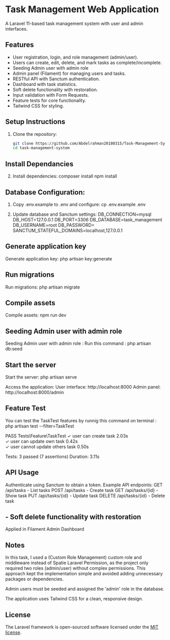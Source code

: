 # Task Management Web Application

A Laravel 11-based task management system with user and admin interfaces.

## Features
- User registration, login, and role management (admin/user).
- Users can create, edit, delete, and mark tasks as complete/incomplete.
- Seeding Admin user with admin role
- Admin panel (Filament) for managing users and tasks.
- RESTful API with Sanctum authentication.
- Dashboard with task statistics.
- Soft delete functionality with restoration.
- Input validation with Form Requests.
- Feature tests for core functionality.
- Tailwind CSS for styling.

## Setup Instructions
1. Clone the repository:
   ```bash
   git clone https://github.com/Abdelrahman20180315/Task-Management-System.git
   cd task-management-system

## Install Dependancies
2. Install dependencies:
composer install
npm install

## Database Configuration:

1. Copy .env.example to .env and configure:
cp .env.example .env

2. Update database and Sanctum settings:
DB_CONNECTION=mysql
DB_HOST=127.0.0.1
DB_PORT=3306
DB_DATABASE=task_management
DB_USERNAME=root
DB_PASSWORD=
SANCTUM_STATEFUL_DOMAINS=localhost,127.0.0.1

## Generate application key
Generate application key:
php artisan key:generate

## Run migrations
Run migrations:
php artisan migrate

## Compile assets
Compile assets:
npm run dev

## Seeding Admin user with admin role
 Seeding Admin user with admin role :
 Run this command : php artisan db:seed


## Start the server
Start the server:
php artisan serve

Access the application:
User interface: http://localhost:8000
Admin panel: http://localhost:8000/admin

## Feature Test 
You can test the TaskTest features by runnig this command on terminal :
php artisan test --filter=TaskTest     

   PASS  Tests\Feature\TaskTest
  ✓ user can create task                                                                           2.03s  
  ✓ user can update own task                                                                       0.42s  
  ✓ user cannot update others task                                                                 0.50s  

  Tests:    3 passed (7 assertions)
  Duration: 3.11s

## API Usage
Authenticate using Sanctum to obtain a token.
Example API endpoints:
GET /api/tasks - List tasks
POST /api/tasks - Create task
GET /api/tasks/{id} - Show task
PUT /api/tasks/{id} - Update task
DELETE /api/tasks/{id} - Delete task

## - Soft delete functionality with restoration
Applied in Filament Admin Dashboard
## Notes
In this task, I used a (Custom Role Management) custom role and middleware instead of Spatie Laravel Permission, as the project only required two roles (admin/user) without complex permissions. This approach kept the implementation simple and avoided adding unnecessary packages or dependencies.

Admin users must be seeded and assigned the 'admin' role in the database.

The application uses Tailwind CSS for a clean, responsive design.


## License

The Laravel framework is open-sourced software licensed under the [MIT license](https://opensource.org/licenses/MIT).
